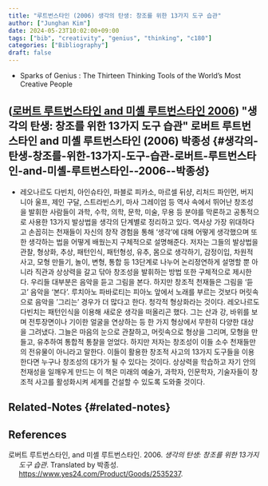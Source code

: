 ```yaml
---
title: "루트번스타인 (2006) 생각의 탄생: 창조를 위한 13가지 도구 습관"
author: ["Junghan Kim"]
date: 2024-05-23T10:02:00+09:00
tags: ["bib", "creativity", "genius", "thinking", "c180"]
categories: ["Bibliography"]
draft: false
---
```


-   Sparks of Genius : The Thirteen Thinking Tools of the World’s Most Creative People


## (<a href="#citeproc_bib_item_1">로버트 루트번스타인 and 미셸 루트번스타인 2006</a>) "생각의 탄생: 창조를 위한 13가지 도구 습관" 로버트 루트번스타인 and 미셸 루트번스타인 (2006) 박종성 {#생각의-탄생-창조를-위한-13가지-도구-습관-로버트-루트번스타인-and-미셸-루트번스타인--2006--박종성}

-   레오나르도 다빈치, 아인슈타인, 파블로 피카소, 마르셀 뒤샹, 리처드 파인먼, 버지니아 울프, 제인 구달, 스트라빈스키, 마사 그레이엄 등 역사 속에서 뛰어난 창조성을 발휘한 사람들이 과학, 수학, 의학, 문학, 미술, 무용 등 분야를 막론하고 공통적으로 사용한 13가지 발상법을 생각의 단계별로 정리하고 있다. 역사상 가장 위대하다고 손꼽히는 천재들이 자신의 창작 경험을 통해 ‘생각’에 대해 어떻게 생각했으며 또한 생각하는 법을 어떻게 배웠는지 구체적으로 설명해준다. 저자는 그들의 발상법을 관찰, 형상화, 추상, 패턴인식, 패턴형성, 유추, 몸으로 생각하기, 감정이입, 차원적 사고, 모형 만들기, 놀이, 변형, 통합 등 13단계로 나누어 논리정연하게 설명할 뿐 아니라 직관과 상상력을 갈고 닦아 창조성을 발휘하는 방법 또한 구체적으로 제시한다. 우리들 대부분은 음악을 듣고 그림을 본다. 하지만 창조적 천재들은 그림을 ‘듣고’ 음악을 ‘본다’. 루치아노 파바로티는 피아노 앞에서 노래를 부르는 것보다 머릿속으로 음악을 ’그리는’ 경우가 더 많다고 한다. 청각적 형상화라는 것이다. 레오나르도 다빈치는 패턴인식을 이용해 새로운 생각을 떠올리곤 했다. 그는 산과 강, 바위를 보며 전투장면이나 기이한 얼굴을 연상하는 등 한 가지 형상에서 무한히 다양한 대상을 그려냈다. 그늘은 마음의 눈으로 관찰하고, 머릿속으로 형상을 그리며, 모형을 만들고, 유추하여 통합적 통찰을 얻었다. 하지만 저자는 창조성이 이들 소수 천재들만의 전유물이 아니라고 말한다. 이들이 활용한 창조적 사고의 13가지 도구들을 이용한다면 누구나 창조성의 대가가 될 수 있다는 것이다. 상상력을 학습하고 자기 안의 천재성을 일깨우게 만드는 이 책은 미래의 예술가, 과학자, 인문학자, 기술자들이 창조적 사고를 활성화시켜 세계를 건설할 수 있도록 도와줄 것이다.


## Related-Notes {#related-notes}

## References

<style>.csl-entry{text-indent: -1.5em; margin-left: 1.5em;}</style><div class="csl-bib-body">
  <div class="csl-entry"><a id="citeproc_bib_item_1"></a>로버트 루트번스타인, and 미셸 루트번스타인. 2006. <i>생각의 탄생: 창조를 위한 13가지 도구 습관</i>. Translated by 박종성. <a href="https://www.yes24.com/Product/Goods/2535237">https://www.yes24.com/Product/Goods/2535237</a>.</div>
</div>
